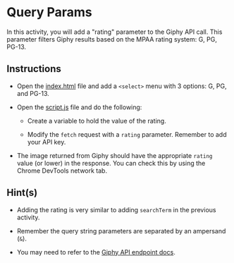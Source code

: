 # Query Params

In this activity, you will add a "rating" parameter to the Giphy API call. This parameter filters Giphy results based on the MPAA rating system: G, PG, PG-13.

## Instructions

* Open the [index.html](Unsolved/index.html) file and add a `<select>` menu with 3 options: G, PG, and PG-13.

* Open the [script.js](Unsolved/assets/js/script.js) file and do the following:

  * Create a variable to hold the value of the rating. 

  * Modify the `fetch` request with a `rating` parameter. Remember to add your API key.

* The image returned from Giphy should have the appropriate `rating` value (or lower) in the response. You can check this by using the Chrome DevTools network tab.

## Hint(s)

* Adding the rating is very similar to adding `searchTerm` in the previous activity.

* Remember the query string parameters are separated by an ampersand (`&`).

* You may need to refer to the [Giphy API endpoint docs](https://developers.giphy.com/docs/api/endpoint#search).
